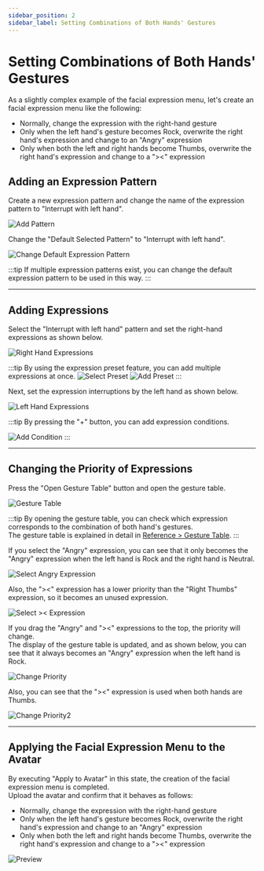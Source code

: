 ```yaml
---
sidebar_position: 2
sidebar_label: Setting Combinations of Both Hands' Gestures
---
```


# Setting Combinations of Both Hands' Gestures

As a slightly complex example of the facial expression menu, let's create an facial expression menu like the following:

- Normally, change the expression with the right-hand gesture
- Only when the left hand's gesture becomes Rock, overwrite the right hand's expression and change to an "Angry" expression
- Only when both the left and right hands become Thumbs, overwrite the right hand's expression and change to a "><" expression

## Adding an Expression Pattern

Create a new expression pattern and change the name of the expression pattern to "Interrupt with left hand".

![Add Pattern](add_pattern.png)

Change the "Default Selected Pattern" to "Interrupt with left hand".

![Change Default Expression Pattern](change_default_pattern.png)

:::tip
If multiple expression patterns exist, you can change the default expression pattern to be used in this way.
:::

---

## Adding Expressions

Select the "Interrupt with left hand" pattern and set the right-hand expressions as shown below.

![Right Hand Expressions](right_hand_expressions.png)

:::tip
By using the expression preset feature, you can add multiple expressions at once.
![Select Preset](select_preset.png)
![Add Preset](add_preset.png)
:::

Next, set the expression interruptions by the left hand as shown below.

![Left Hand Expressions](left_hand_expressions.png)

:::tip
By pressing the "+" button, you can add expression conditions.

![Add Condition](add_condition.png)
:::

---

## Changing the Priority of Expressions

Press the "Open Gesture Table" button and open the gesture table.

![Gesture Table](gesture_table.png)

:::tip
By opening the gesture table, you can check which expression corresponds to the combination of both hand's gestures.  
The gesture table is explained in detail in [Reference > Gesture Table](../../reference/gesture-table).
:::

If you select the "Angry" expression, you can see that it only becomes the "Angry" expression when the left hand is Rock and the right hand is Neutral.

![Select Angry Expression](select_angry.png)

Also, the "><" expression has a lower priority than the "Right Thumbs" expression, so it becomes an unused expression.

![Select >< Expression](select_hau.png)

If you drag the "Angry" and "><" expressions to the top, the priority will change.  
The display of the gesture table is updated, and as shown below, you can see that it always becomes an "Angry" expression when the left hand is Rock.

![Change Priority](change_priority.png)

Also, you can see that the "><" expression is used when both hands are Thumbs.

![Change Priority2](change_priority2.png)

---

## Applying the Facial Expression Menu to the Avatar

By executing "Apply to Avatar" in this state, the creation of the facial expression menu is completed.  
Upload the avatar and confirm that it behaves as follows:

- Normally, change the expression with the right-hand gesture
- Only when the left hand's gesture becomes Rock, overwrite the right hand's expression and change to an "Angry" expression
- Only when both the left and right hands become Thumbs, overwrite the right hand's expression and change to a "><" expression

![Preview](preview.png)
